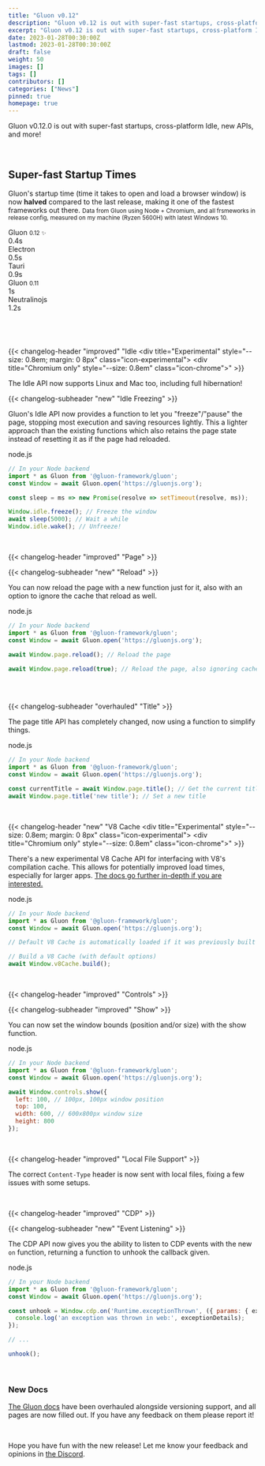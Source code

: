 ```yaml
---
title: "Gluon v0.12"
description: "Gluon v0.12 is out with super-fast startups, cross-platform Idle, new APIs, and more!"
excerpt: "Gluon v0.12 is out with super-fast startups, cross-platform Idle, new APIs, and more!"
date: 2023-01-28T00:30:00Z
lastmod: 2023-01-28T00:30:00Z
draft: false
weight: 50
images: []
tags: []
contributors: []
categories: ["News"]
pinned: true
homepage: true
---
```


Gluon v0.12.0 is out with super-fast startups, cross-platform Idle, new APIs, and more!

<br>

## Super-fast Startup Times

Gluon's startup time (time it takes to open and load a browser window) is now **halved** compared to the last release, making it one of the fastest frameworks out there.
<small>Data from Gluon using Node + Chromium, and all frsmeworks in release config, measured on my machine (Ryzen 5600H) with latest Windows 10.</small>

<div class="chart">
<div>
<span>Gluon <small>0.12 ✨</small></span>
<div class="glow" style="--glow-hue: 320; width: calc((100% - 140px) * 0.33)">0.4s</div>
</div>
<div>
<span>Electron</span>
<div style="width: calc((100% - 140px) * 0.41)">0.5s</div>
</div>
<div>
<span>Tauri</span>
<div style="width: calc((100% - 140px) * 0.75)">0.9s</div>
</div>
<div>
<span>Gluon <small>0.11</small></span>
<div style="--glow-hue: 320; width: calc((100% - 140px) * 0.83)">1s</div>
</div>
<div>
<span>Neutralinojs</span>
<div style="width: calc((100% - 140px) * 1)">1.2s</div>
</div>
</div>

<div style="margin-bottom: 40px"></div>

<br>

{{< changelog-header "improved" "Idle <div title=\"Experimental\" style=\"--size: 0.8em; margin: 0 8px\" class=\"icon-experimental\"></div> <div title=\"Chromium only\" style=\"--size: 0.8em\" class=\"icon-chrome\"></div>" >}}

The Idle API now supports Linux and Mac too, including full hibernation!

{{< changelog-subheader "new" "Idle Freezing" >}}

Gluon's Idle API now provides a function to let you "freeze"/"pause" the page, stopping most execution and saving resources lightly. This a lighter approach than the existing functions which also retains the page state instead of resetting it as if the page had reloaded.

<div class="glow" style="--glow-hue: 320">
<div class="filename">node.js</div>

```js
// In your Node backend
import * as Gluon from '@gluon-framework/gluon';
const Window = await Gluon.open('https://gluonjs.org');

const sleep = ms => new Promise(resolve => setTimeout(resolve, ms));

Window.idle.freeze(); // Freeze the window
await sleep(5000); // Wait a while
Window.idle.wake(); // Unfreeze!
```

</div>

<br>

{{< changelog-header "improved" "Page" >}}

{{< changelog-subheader "new" "Reload" >}}

You can now reload the page with a new function just for it, also with an option to ignore the cache that reload as well.

<div class="glow" style="--glow-hue: 320">
<div class="filename">node.js</div>

```js
// In your Node backend
import * as Gluon from '@gluon-framework/gluon';
const Window = await Gluon.open('https://gluonjs.org');

await Window.page.reload(); // Reload the page

await Window.page.reload(true); // Reload the page, also ignoring cache for it
```

</div>

<div style="margin-bottom: 60px"></div>

{{< changelog-subheader "overhauled" "Title" >}}

The page title API has completely changed, now using a function to simplify things.

<div class="glow" style="--glow-hue: 320">
<div class="filename">node.js</div>

```js
// In your Node backend
import * as Gluon from '@gluon-framework/gluon';
const Window = await Gluon.open('https://gluonjs.org');

const currentTitle = await Window.page.title(); // Get the current title
await Window.page.title('new title'); // Set a new title
```

</div>

<br>

{{< changelog-header "new" "V8 Cache <div title=\"Experimental\" style=\"--size: 0.8em; margin: 0 8px\" class=\"icon-experimental\"></div> <div title=\"Chromium only\" style=\"--size: 0.8em\" class=\"icon-chrome\"></div>" >}}

There's a new experimental V8 Cache API for interfacing with V8's compilation cache. This allows for potentially improved load times, especially for larger apps. [The docs go further in-depth if you are interested.](/docs/window-api/v8-cache/)

<div class="glow" style="--glow-hue: 320">
<div class="filename">node.js</div>

```js
// In your Node backend
import * as Gluon from '@gluon-framework/gluon';
const Window = await Gluon.open('https://gluonjs.org');

// Default V8 Cache is automatically loaded if it was previously built

// Build a V8 Cache (with default options)
await Window.v8Cache.build();
```

</div>

<br>

{{< changelog-header "improved" "Controls" >}}

{{< changelog-subheader "improved" "Show" >}}

You can now set the window bounds (position and/or size) with the show function.

<div class="glow" style="--glow-hue: 320">
<div class="filename">node.js</div>

```js
// In your Node backend
import * as Gluon from '@gluon-framework/gluon';
const Window = await Gluon.open('https://gluonjs.org');

await Window.controls.show({
  left: 100, // 100px, 100px window position
  top: 100,
  width: 600, // 600x800px window size
  height: 800
});
```

</div>

<br>

{{< changelog-header "improved" "Local File Support" >}}

The correct `Content-Type` header is now sent with local files, fixing a few issues with some setups.

<br>

{{< changelog-header "improved" "CDP" >}}

{{< changelog-subheader "new" "Event Listening" >}}

The CDP API now gives you the ability to listen to CDP events with the new `on` function, returning a function to unhook the callback given.

<div class="glow" style="--glow-hue: 320">
<div class="filename">node.js</div>

```js
// In your Node backend
import * as Gluon from '@gluon-framework/gluon';
const Window = await Gluon.open('https://gluonjs.org');

const unhook = Window.cdp.on('Runtime.exceptionThrown', ({ params: { exceptionDetails } }) => {
  console.log('an exception was thrown in web:', exceptionDetails);
});

// ...

unhook();
```

</div>

<br>

### New Docs

[The Gluon docs](/docs/guide/introduction/) have been overhauled alongside versioning support, and all pages are now filled out. If you have any feedback on them please report it!

<br>

Hope you have fun with the new release! Let me know your feedback and opinions in [the Discord](https://discord.com/invite/RFtUCA8fST).
